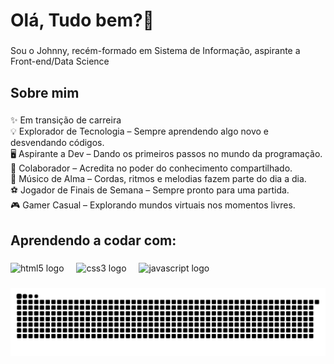 <h1 align="left">Olá, Tudo bem?👋</h1>

###

<p align="left">Sou o Johnny, recém-formado em Sistema de Informação, aspirante a Front-end/Data Science
</p>

###

<h2 align="left">Sobre mim</h2>

###

<p align="left">✨ Em transição de carreira<br>💡 Explorador de Tecnologia – Sempre aprendendo algo novo e desvendando códigos.<br>🖥️ Aspirante a Dev – Dando os primeiros passos no mundo da programação.<br>🤝 Colaborador – Acredita no poder do conhecimento compartilhado.<br>🎼 Músico de Alma – Cordas, ritmos e melodias fazem parte do dia a dia.<br>⚽ Jogador de Finais de Semana – Sempre pronto para uma partida.<br>🎮 Gamer Casual – Explorando mundos virtuais nos momentos livres.</p>

###

###

<h2 align="left">Aprendendo a codar com:</h2>

###

<div align="left">
  <img src="https://cdn.jsdelivr.net/gh/devicons/devicon/icons/html5/html5-original.svg" height="40" alt="html5 logo"  />
  <img width="12" />
  <img src="https://cdn.jsdelivr.net/gh/devicons/devicon/icons/css3/css3-original.svg" height="40" alt="css3 logo"  />
  <img width="12" />
  <img src="https://cdn.jsdelivr.net/gh/devicons/devicon/icons/javascript/javascript-original.svg" height="40" alt="javascript logo"  />
</div>

###

<img src="https://raw.githubusercontent.com/johnnymaia/johnnymaia/output/snake.svg" alt="Snake animation" />

###
